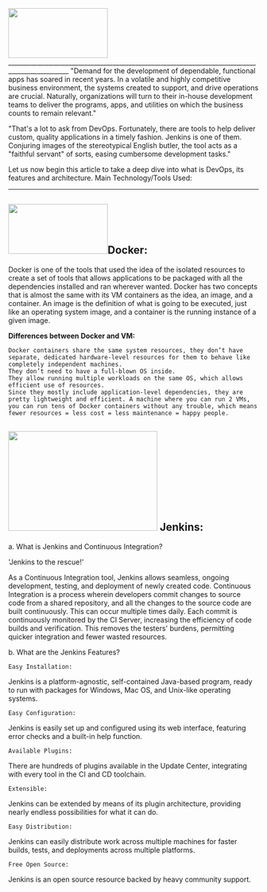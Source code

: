 <img src="https://miro.medium.com/max/3000/1*mqv03KrlG5LK2XU1uV4LJg.gif" height=100 width=200>
_________________________________________________________________________________________________
"Demand for the development of dependable, functional apps has soared in recent years. In a volatile and highly competitive business environment, the systems created to support, and drive operations are crucial. Naturally, organizations will turn to their in-house development teams to deliver the programs, apps, and utilities on which the business counts to remain relevant."

"That's a lot to ask from DevOps. Fortunately, there are tools to help deliver custom, quality applications in a timely fashion. Jenkins is one of them. Conjuring images of the stereotypical English butler, the tool acts as a "faithful servant" of sorts, easing cumbersome development tasks."

Let us now begin this article to take a deep dive into what is DevOps, its features and architecture. Main Technology/Tools Used:
_______________________________________________________________________________________________________________
## <img src="https://miro.medium.com/max/1000/1*E8IgOSkMTpBRs0w0-Zsx2g.gif" width=200 height=100>Docker:

Docker is one of the tools that used the idea of the isolated resources to create a set of tools that allows applications to be packaged with all the dependencies installed and ran wherever wanted. Docker has two concepts that is almost the same with its VM containers as the idea, an image, and a container. An image is the definition of what is going to be executed, just like an operating system image, and a container is the running instance of a given image.

**Differences between Docker and VM:**

    Docker containers share the same system resources, they don’t have separate, dedicated hardware-level resources for them to behave like completely independent machines.
    They don’t need to have a full-blown OS inside.
    They allow running multiple workloads on the same OS, which allows efficient use of resources.
    Since they mostly include application-level dependencies, they are pretty lightweight and efficient. A machine where you can run 2 VMs, you can run tens of Docker containers without any trouble, which means fewer resources = less cost = less maintenance = happy people.

## <img src="https://www.edureka.co/blog/wp-content/uploads/2016/11/Jenkins-4.gif" width=300 height=200> Jenkins:

a. What is Jenkins and Continuous Integration?

'Jenkins to the rescue!'

As a Continuous Integration tool, Jenkins allows seamless, ongoing development, testing, and deployment of newly created code. Continuous Integration is a process wherein developers commit changes to source code from a shared repository, and all the changes to the source code are built continuously. This can occur multiple times daily. Each commit is continuously monitored by the CI Server, increasing the efficiency of code builds and verification. This removes the testers' burdens, permitting quicker integration and fewer wasted resources.

b. What are the Jenkins Features?

    Easy Installation:

Jenkins is a platform-agnostic, self-contained Java-based program, ready to run with packages for Windows, Mac OS, and Unix-like operating systems.

    Easy Configuration:

Jenkins is easily set up and configured using its web interface, featuring error checks and a built-in help function.

    Available Plugins:

There are hundreds of plugins available in the Update Center, integrating with every tool in the CI and CD toolchain.

    Extensible:

Jenkins can be extended by means of its plugin architecture, providing nearly endless possibilities for what it can do.

    Easy Distribution:

Jenkins can easily distribute work across multiple machines for faster builds, tests, and deployments across multiple platforms.

    Free Open Source:

Jenkins is an open source resource backed by heavy community support.
